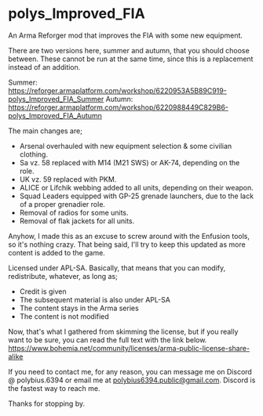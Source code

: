 # polys_Improved_FIA
An Arma Reforger mod that improves the FIA with some new equipment.

There are two versions here, summer and autumn, that you should choose between. These cannot be run at the same time, since this is a replacement instead of an addition.

Summer: https://reforger.armaplatform.com/workshop/6220953A5B89C919-polys_Improved_FIA_Summer
Autumn: https://reforger.armaplatform.com/workshop/6220988449C829B6-polys_Improved_FIA_Autumn

The main changes are;
- Arsenal overhauled with new equipment selection & some civilian clothing.
- Sa vz. 58 replaced with M14 (M21 SWS) or AK-74, depending on the role.
- UK vz. 59 replaced with PKM.
- ALICE or Lifchik webbing added to all units, depending on their weapon.
- Squad Leaders equipped with GP-25 grenade launchers, due to the lack of a proper grenadier role.
- Removal of radios for some units.
- Removal of flak jackets for all units.

Anyhow, I made this as an excuse to screw around with the Enfusion tools, so it's nothing crazy.
 That being said, I'll try to keep this updated as more content is added to the game.


Licensed under APL-SA.
 Basically, that means that you can modify, redistribute, whatever, as long as;
- Credit is given
- The subsequent material is also under APL-SA
- The content stays in the Arma series
- The content is not modified

Now, that's what I gathered from skimming the license, but if you really want to be sure, you can read the full text with the link below.
https://www.bohemia.net/community/licenses/arma-public-license-share-alike

If you need to contact me, for any reason, you can message me on Discord @ polybius.6394 or email me at polybius6394.public@gmail.com. Discord is the fastest way to reach me.

Thanks for stopping by.
